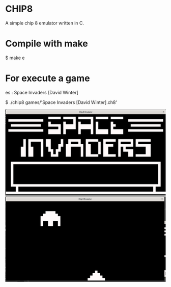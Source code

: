 # CHIP8
A simple chip 8 emulator written in C.

# Compile with make
$ make e

# For execute a game
es : Space Invaders [David Winter]

$ ./chip8 games/'Space Invaders [David Winter].ch8'

![](https://github.com/Holeryn/CHIP8/blob/master/img/screen1.png)
![](https://github.com/Holeryn/CHIP8/blob/master/img/screen2.png)
